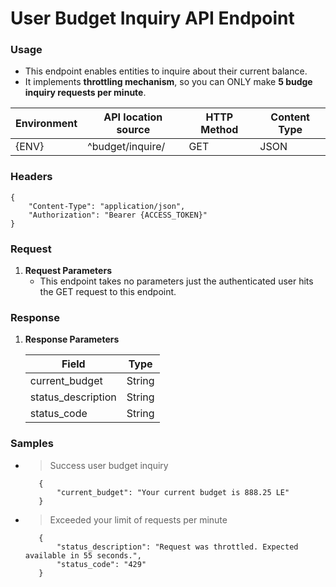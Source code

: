 # User Budget Inquiry API Endpoint


### Usage

* This endpoint enables entities to inquire about their current balance.
* It implements **throttling mechanism**, so you can ONLY make **5 budge inquiry requests per minute**.


|  Environment	|  API location source |  HTTP Method  |  Content Type  |
|---	        |---   	               |---            |---	            |
|     {ENV}     |   ^budget/inquire/   |      GET      |      JSON      |


### Headers
```
{
    "Content-Type": "application/json",
    "Authorization": "Bearer {ACCESS_TOKEN}"
}
```


### Request
1. **Request Parameters**
    * This endpoint takes no parameters just the authenticated user hits the GET request to this endpoint.


### Response
1. **Response Parameters**

    |  Field               |    Type    |
    |---                   |---         |
    |  current_budget      |   String   |
    |  status_description  |   String   |
    |  status_code         |   String   |


### Samples

   * > Success user budget inquiry
    
            {
                "current_budget": "Your current budget is 888.25 LE"
            }

   * > Exceeded your limit of requests per minute
    
            {
                "status_description": "Request was throttled. Expected available in 55 seconds.",
                "status_code": "429"
            }
